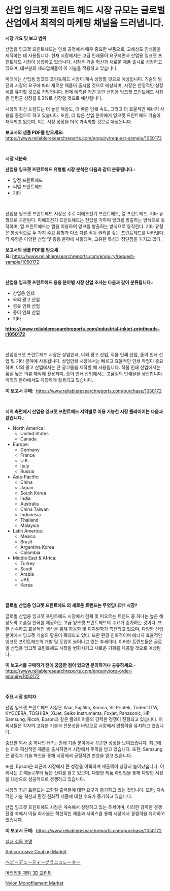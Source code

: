 <p><h1>산업 잉크젯 프린트 헤드 시장 규모는 글로벌 산업에서 최적의 마케팅 채널을 드러냅니다.</h1></p><p><strong>시장 개요 및 보고 범위</strong></p>
<p><p>산업용 잉크젯 프린트헤드는 인쇄 공정에서 매우 중요한 부품으로, 고해상도 인쇄물을 제작하는 데 사용됩니다. 현재 시장에서는 고급 인쇄물이 요구되면서 산업용 잉크젯 프린트헤드 시장이 성장하고 있습니다. 시장은 기술 혁신과 새로운 제품 출시로 성장하고 있으며, 대부분의 제조업체들이 이 기술을 적용하고 있습니다.</p><p>미래에는 산업용 잉크젯 프린트헤드 시장이 계속 성장할 것으로 예상됩니다. 기술의 발전과 시장의 요구에 따라 새로운 제품이 출시될 것으로 예상되며, 시장은 안정적인 성장세를 유지할 것으로 전망됩니다. 현재 예측된 기간 동안 산업용 잉크젯 프린트헤드 시장은 연평균 성장률 8.3%로 성장할 것으로 예상됩니다.</p><p>시장의 최신 트렌드는 더 높은 해상도, 더 빠른 인쇄 속도, 그리고 더 효율적인 에너지 사용을 중점으로 하고 있습니다. 또한, 더 많은 산업 분야에서 잉크젯 프린트헤드 기술이 채택되고 있으며, 이는 시장 성장을 더욱 가속화할 것으로 예상됩니다.</p></p>
<p><strong>보고서의 샘플 PDF를 받으세요:</strong> <a href="https://www.reliableresearchreports.com/enquiry/request-sample/1050172">https://www.reliableresearchreports.com/enquiry/request-sample/1050172</a></p>
<p>&nbsp;</p>
<p><strong>시장 세분화</strong></p>
<p><strong>산업용 잉크젯 프린트헤드 유형별 시장 분석은 다음과 같이 분류됩니다.:</strong></p>
<p><ul><li>압전 프린트헤드</li><li>써멀 프린트헤드</li><li>기타</li></ul></p>
<p>&nbsp;</p>
<p><p>산업용 잉크젯 프린트헤드 시장은 주로 피에조전기 프린트헤드, 열 프린트헤드, 기타 유형으로 구분된다. 피에조전기 프린트헤드는 전압을 가하여 잉크를 방출하는 방식으로 동작하며, 열 프린트헤드는 열을 이용하여 잉크를 방출하는 방식으로 동작한다. 기타 유형은 통상적으로 두 가지 주요 유형과 다소 다른 작동 원리를 갖는 프린트헤드를 나타낸다. 각 유형은 다양한 산업 및 응용 분야에 사용되며, 고유한 특성과 장단점을 가지고 있다.</p></p>
<p><strong>보고서의 샘플 PDF를 받으세요:</strong>&nbsp;<a href="https://www.reliableresearchreports.com/enquiry/request-sample/1050172">https://www.reliableresearchreports.com/enquiry/request-sample/1050172</a></p>
<p>&nbsp;</p>
<p><strong> 산업용 잉크젯 프린트헤드 응용 분야별 시장 산업 조사는 다음과 같이 분류됩니다.:</strong></p>
<p><ul><li>상업용 인쇄</li><li>옥외 광고 산업</li><li>섬유 인쇄 산업</li><li>종이 인쇄 산업</li><li>기타</li></ul></p>
<p><strong><a href="https://www.reliableresearchreports.com/industrial-inkjet-printheads-r1050172">https://www.reliableresearchreports.com/industrial-inkjet-printheads-r1050172</a></strong></p>
<p>&nbsp;</p>
<p><p>산업잉크젯 프린트헤드 시장은 상업인쇄, 야외 광고 산업, 직물 인쇄 산업, 종이 인쇄 산업 및 기타 분야에 사용됩니다. 상업인쇄 시장에서는 빠르고 효율적인 인쇄 작업이 중요하며, 야외 광고 산업에서는 큰 광고물을 제작할 때 사용됩니다. 직물 인쇄 산업에서는 품질 높은 의류 제작에 활용되며, 종이 인쇄 산업에서는 고품질의 인쇄물을 생산합니다. 이외의 분야에서도 다양하게 활용되고 있습니다.</p></p>
<p><strong>이 보고서 구매:</strong>&nbsp; <a href="https://www.reliableresearchreports.com/purchase/1050172">https://www.reliableresearchreports.com/purchase/1050172</a></p>
<p>&nbsp;</p>
<p><strong>지역 측면에서 산업용 잉크젯 프린트헤드 지역별로 이용 가능한 시장 플레이어는 다음과 같습니다.:</strong></p>
<p><ul>
    <li>
        North America:
        <ul>
            <li>United States</li>
            <li>Canada</li>
        </ul>
    </li>
    <li>
        Europe:
        <ul>
            <li>Germany</li>
            <li>France</li>
            <li>U.K.</li>
            <li>Italy</li>
            <li>Russia</li>
        </ul>
    </li>
    <li>
        Asia-Pacific:
        <ul>
            <li>China</li>
            <li>Japan</li>
            <li>South Korea</li>
            <li>India</li>
            <li>Australia</li>
            <li>China Taiwan</li>
            <li>Indonesia</li>
            <li>Thailand</li>
            <li>Malaysia</li>
        </ul>
    </li>
    <li>
        Latin America:
        <ul>
            <li>Mexico</li>
            <li>Brazil</li>
            <li>Argentina Korea</li>
            <li>Colombia</li>
        </ul>
    </li>
    <li>
        Middle East & Africa:
        <ul>
            <li>Turkey</li>
            <li>Saudi</li>
            <li>Arabia</li>
            <li>UAE</li>
            <li>Korea</li>
        </ul>
    </li>
    </ul></p>
<p>&nbsp;</p>
<p><strong>글로벌 산업용 잉크젯 프린트헤드 의 새로운 트렌드는 무엇입니까? 시장?</strong></p>
<p><p>글로벌 산업용 잉크젯 프린트헤드 시장에서 현재 및 떠오르는 트렌드 중 하나는 높은 해상도와 고품질 인쇄를 제공하는 고급 잉크젯 프린트헤드의 수요가 증가하는 것이다. 또한 신속하고 효율적인 생산을 위해 자동화 및 디지털화가 촉진되고 있으며, 다양한 산업 분야에서 잉크젯 기술의 활용이 확대되고 있다. 또한 환경 친화적이며 에너지 효율적인 잉크젯 프린트헤드의 개발 및 도입이 늘어나고 있는 추세이다. 이러한 트렌드들은 글로벌 산업용 잉크젯 프린트헤드 시장을 변화시키고 새로운 기회를 제공할 것으로 예상된다.</p></p>
<p><strong>이 보고서를 구매하기 전에 궁금한 점이 있으면 문의하거나 공유하세요.</strong>- <a href="https://www.reliableresearchreports.com/enquiry/pre-order-enquiry/1050172">https://www.reliableresearchreports.com/enquiry/pre-order-enquiry/1050172</a></p>
<p>&nbsp;</p>
<p><strong>주요 시장 참여자</strong></p>
<p><p>산업 잉크젯 프린트헤드 시장은 Xaar, Fujifilm, Konica, SII Printek, Trident ITW, KYOCERA, TOSHIBA, XiJet, Seiko Instruments, Foxjet, Panasonic, HP, Samsung, Ricoh, Epson과 같은 플레이어들의 강력한 경쟁이 진행되고 있습니다. 이 회사들은 각자의 고유한 기술과 전문성을 바탕으로 시장에서 경쟁력을 유지하고 있습니다.</p><p>중요한 회사 중 하나인 HP는 인쇄 기술 분야에서 꾸준한 성장을 보여왔습니다. 최근에는 더욱 혁신적인 제품을 출시하면서 시장에서 주목을 받고 있습니다. 또한, Samsung은 품질과 기술 혁신을 통해 시장에서 긍정적인 반응을 얻고 있습니다.</p><p>또한, Epson은 최근에 시장에서 큰 성장을 이룩하며 매출액이 상당히 늘어났습니다. 이 회사는 고객들로부터 높은 신뢰를 얻고 있으며, 다양한 제품 라인업을 통해 다양한 시장을 대상으로 성공적으로 경쟁하고 있습니다.</p><p>시장의 최근 트렌드는 고화질 출력물에 대한 요구가 증가하고 있는 것입니다. 또한, 지속적인 기술 혁신과 환경 친화적 제품에 대한 수요가 증가하고 있습니다.</p><p>산업 잉크젯 프린트헤드 시장은 계속해서 성장하고 있는 추세이며, 이러한 강력한 경쟁 환경 속에서 이들 회사들은 혁신적인 제품과 서비스를 통해 시장에서 경쟁력을 유지하고 있습니다.</p></p>
<p><strong>이 보고서 구매:</strong>&nbsp;&nbsp;<a href="https://www.reliableresearchreports.com/purchase/1050172">https://www.reliableresearchreports.com/purchase/1050172</a></p>
<p><p><a href="https://github.com/vsckjg50460/Market-Research-Report-List-1/blob/main/871826324676.md">실내 식물 조명</a></p><p><a href="https://www.linkedin.com/pulse/anticorrosive-coating-market-size-2024-2031-global-industrial-jliqc?trackingId=1GNczzMiQ5Gbqz3bYpqSOA%3D%3D">Anticorrosive Coating Market</a></p><p><a href="https://github.com/oafhukehf4709715/Market-Research-Report-List-1/blob/main/291373326651.md">ヘビーデューティーグラニュレーター</a></p><p><a href="https://github.com/GabrielBlanda5656/Market-Research-Report-List-1/blob/main/121868824677.md">머티리얼 제팅 3D 프린팅</a></p><p><a href="https://www.linkedin.com/pulse/nylon-monofilament-market-size-2024-2031-global-industrial-9psuc?trackingId=8SSag96Xcm%2FWiG2LwZx3Lg%3D%3D">Nylon Monofilament Market</a></p></p>